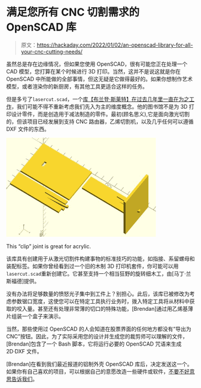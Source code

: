 # 满足您所有 CNC 切割需求的 OpenSCAD 库

> 原文：<https://hackaday.com/2022/01/02/an-openscad-library-for-all-your-cnc-cutting-needs/>

虽然总是存在边缘情况，但如果您使用 OpenSCAD，很有可能您正在处理一个 CAD 模型，您打算在某个时候进行 3D 打印。当然，这并不是说这就是你在 OpenSCAD 中所能做的全部事情，但这无疑是它做得最好的。如果你想制作艺术模型，或者渲染你的新厨房，有其他工具更适合这样的任务。

但是多亏了`lasercut.scad`，一个[库【布兰登·斯莱特】在过去几年里一直在为之工作](https://github.com/bmsleight/lasercut)，我们可能不得不重新考虑我们先入为主的维度概念。他的图书馆不是为 3D 打印设计零件，而是创造用于减法制造的零件。最初(顾名思义),它是面向激光切割的，但该项目已经发展到支持 CNC 路由器，乙烯切割机，以及几乎任何可以遵循 DXF 文件的东西。

[![](img/686689135ead7ef674ed7bf65f22d46f.png)](https://hackaday.com/wp-content/uploads/2021/12/laserscad_detail2.jpg)

This “clip” joint is great for acrylic.

该库具有创建用于从激光切割件构建事物的标准技巧的功能，如指接、系留螺母和装配标签。如果你曾经看到过一个旧的木制 3D 打印机套件，你可能可以用`lasercut.scad`重新创建它。它甚至支持一个相当狂野的旋转细木工，由[马丁·兰斯福德]提供。

没有办法将足够数量的愤怒光子集中到工件上？别担心。此后，该库已被修改为考虑参数锯口宽度，这使您可以在特定工具执行业务时，拨入特定工具将从材料中获取的咬入量。甚至还有处理非常薄的切口的特殊功能，[Brendan]通过用乙烯基薄片组装一个盒子来演示。

当然，那些使用过 OpenSCAD 的人会知道在股票界面的任何地方都没有“导出为 CNC”按钮。因此，为了实际采用您的设计并生成您的裁剪师可以理解的文件，[Brendan]包含了一个 Bash 脚本，它将运行必要的 OpenSCAD 咒语来生成 2D·DXF 文件。

[Brendan]在看到我们最近报道的铝制外壳 OpenSCAD 库后，决定发送这一个。如果你有自己喜欢的项目，可以根据自己的意愿改造一些硬件或软件，[不要不好意思告诉我们](https://hackaday.com/submit-a-tip/)。